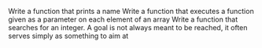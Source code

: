 Write a function that prints a name
Write a function that executes a function given as a parameter on each element of an array
Write a function that searches for an integer.
A goal is not always meant to be reached, it often serves simply as something to aim at
